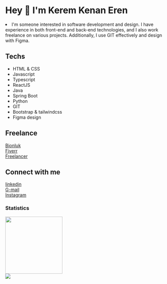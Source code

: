<h1>Hey 👋 I'm Kerem Kenan Eren</h1>
<li>I'm someone interested in software development and design. 
    I have experience in both front-end and back-end technologies, and I also work freelance on various projects. Additionally, I use GIT effectively and design with Figma.
</li>

<h2>Techs</h2>
<ul>
    <li>HTML & CSS</li>
    <li>Javascript</li>
    <li>Typescript</li>
    <li>ReactJS</li>
    <li>Java</li>
    <li>Spring Boot</li>
    <li>Python</li>
    <li>GIT</li>
    <li>Bootstrap & tailwindcss</li>
    <li>Figma design</li>
</ul>

<h2>Freelance</h2>
<a href="https://bionluk.com/keremkenaneren">Bionluk</a>
<br>
<a href="https://www.fiverr.com/keremkenane?up_rollout=true">Fiverr</a>
<br>
<a href="https://www.freelancer.com/u/keremkenane">Freelancer</a>
<br>

<h2>Connect with me</h2>
<a href="https://www.linkedin.com/in/kerem-kenan-eren-169b49253/">linkedin</a>
<br>
<a href="mailto:erenkerem8262@gmail.com">G-mail</a>
<br>
<a href="https://www.instagram.com/keremkenan00/">Instagram</a>
<br>

<h3 >Statistics</h3>
<div>
<a href="https://github.com/keremkenaneren">
<img src="http://github-profile-summary-cards.vercel.app/api/cards/stats?username=keremkenaneren&theme=2077" height="180em" />
</div>

<img src="https://user-images.githubusercontent.com/73097560/115834477-dbab4500-a447-11eb-908a-139a6edaec5c.gif">
